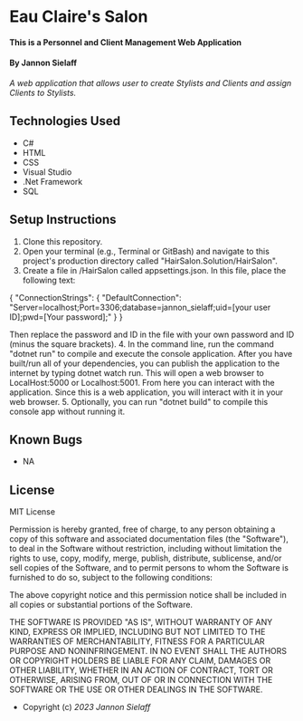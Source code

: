 # Eau Claire's Salon

#### This is a Personnel and Client Management Web Application

#### By Jannon Sielaff

_A web application that allows user to create Stylists and Clients and assign Clients to Stylists._

## Technologies Used

* C# 
* HTML
* CSS
* Visual Studio
* .Net Framework
* SQL

## Setup Instructions

1. Clone this repository.
2. Open your terminal (e.g., Terminal or GitBash) and navigate to this project's production directory called "HairSalon.Solution/HairSalon".
3. Create a file in /HairSalon called appsettings.json.  In this file, place the following text:

{
  "ConnectionStrings": {
    "DefaultConnection": "Server=localhost;Port=3306;database=jannon_sielaff;uid=[your user ID];pwd=[Your password];"
  }
}

Then replace the password and ID in the file with your own password and ID (minus the square brackets).
4. In the command line, run the command "dotnet run" to compile and execute the console application. After you have built/run all of your dependencies, you can publish the application to the internet by typing dotnet watch run.  This will open a web browser to LocalHost:5000 or Localhost:5001.  From here you can interact with the application. Since this is a web application, you will interact with it in your web browser.
5. Optionally, you can run "dotnet build" to compile this console app without running it.

## Known Bugs

* NA

## License

MIT License

Permission is hereby granted, free of charge, to any person obtaining a copy of this software and associated documentation files (the "Software"), to deal in the Software without restriction, including without limitation the rights to use, copy, modify, merge, publish, distribute, sublicense, and/or sell copies of the Software, and to permit persons to whom the Software is furnished to do so, subject to the following conditions:

The above copyright notice and this permission notice shall be included in all copies or substantial portions of the Software.

THE SOFTWARE IS PROVIDED "AS IS", WITHOUT WARRANTY OF ANY KIND, EXPRESS OR IMPLIED, INCLUDING BUT NOT LIMITED TO THE WARRANTIES OF MERCHANTABILITY, FITNESS FOR A PARTICULAR PURPOSE AND NONINFRINGEMENT. IN NO EVENT SHALL THE AUTHORS OR COPYRIGHT HOLDERS BE LIABLE FOR ANY CLAIM, DAMAGES OR OTHER LIABILITY, WHETHER IN AN ACTION OF CONTRACT, TORT OR OTHERWISE, ARISING FROM, OUT OF OR IN CONNECTION WITH THE SOFTWARE OR THE USE OR OTHER DEALINGS IN THE SOFTWARE.

* Copyright (c) _2023_ _Jannon Sielaff_

